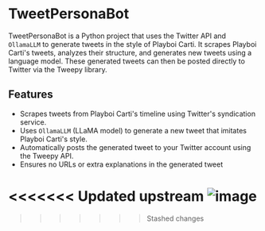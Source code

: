# TweetPersonaBot

TweetPersonaBot is a Python project that uses the Twitter API and `OllamaLLM` to generate tweets in the style of Playboi Carti. It scrapes Playboi Carti's tweets, analyzes their structure, and generates new tweets using a language model. These generated tweets can then be posted directly to Twitter via the Tweepy library.

## Features

- Scrapes tweets from Playboi Carti's timeline using Twitter's syndication service.
- Uses `OllamaLLM` (LLaMA model) to generate a new tweet that imitates Playboi Carti's style.
- Automatically posts the generated tweet to your Twitter account using the Tweepy API.
- Ensures no URLs or extra explanations in the generated tweet

<<<<<<< Updated upstream
  ![image](https://github.com/user-attachments/assets/c0a05ed6-7a54-4171-b537-feefe3ee2d62)
=======
>>>>>>> Stashed changes
